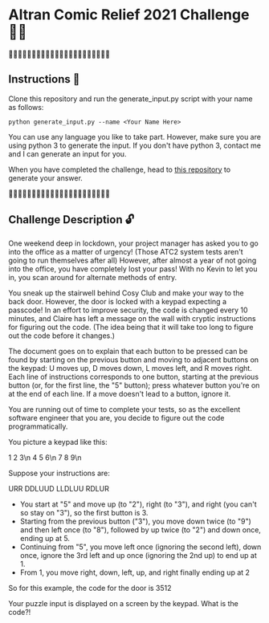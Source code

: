 # Altran Comic Relief 2021 Challenge 🔴👃

🔴🔴🔴🔴🔴🔴🔴🔴🔴🔴🔴👃👃👃👃👃👃👃👃👃👃👃

## Instructions 🐍

Clone this repository and run the generate_input.py script with your name as follows:

```
python generate_input.py --name <Your Name Here>
```

You can use any language you like to take part. However, make sure you are using python 3 to generate the input. If you don't have python 3, contact me and I can generate an input for you.

When you have completed the challenge, head to [this repository](https://github.com/rej696/altran-rednoseday-2021-answers) to generate your answer.

👃👃👃👃👃👃👃👃👃👃👃🔴🔴🔴🔴🔴🔴🔴🔴🔴🔴🔴

## Challenge Description 🔓

One weekend deep in lockdown, your project manager has asked you to go into the office as a matter of urgency! (Those ATC2 system tests aren't going to run themselves after all) However, after almost a year of not going into the office, you have completely lost your pass! With no Kevin to let you in, you scan around for alternate methods of entry.

You sneak up the stairwell behind Cosy Club and make your way to the back door. However, the door is locked with a keypad expecting a passcode! In an effort to improve security, the code is changed every 10 minutes, and Claire has left a message on the wall with cryptic instructions for figuring out the code. (The idea being that it will take too long to figure out the code before it changes.)

The document goes on to explain that each button to be pressed can be found by starting on the previous button and moving to adjacent buttons on the keypad: U moves up, D moves down, L moves left, and R moves right. Each line of instructions corresponds to one button, starting at the previous button (or, for the first line, the "5" button); press whatever button you're on at the end of each line. If a move doesn't lead to a button, ignore it.

You are running out of time to complete your tests, so as the excellent software engineer that you are, you decide to figure out the code programmatically.

You picture a keypad like this:

1 2 3\n
4 5 6\n
7 8 9\n

Suppose your instructions are:

URR
DDLUUD
LLDLUU
RDLUR

- You start at "5" and move up (to "2"), right (to "3"), and right (you can't so stay on "3"), so the first button is 3.
- Starting from the previous button ("3"), you move down twice (to "9") and then left once (to "8"), followed by up twice (to "2") and down once, ending up at 5.
- Continuing from "5", you move left once (ignoring the second left), down once, ignore the 3rd left and up once (ignoring the 2nd up) to end up at 1.
- From 1, you move right, down, left, up, and right finally ending up at 2

So for this example, the code for the door is 3512

Your puzzle input is displayed on a screen by the keypad. What is the code?!
